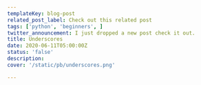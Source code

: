 ```yaml
---
templateKey: blog-post
related_post_label: Check out this related post
tags: ['python', 'beginners', ]
twitter_announcement: I just dropped a new post check it out.
title: Underscores
date: 2020-06-11T05:00:00Z
status: 'false'
description:
cover: '/static/pb/underscores.png'

---
```


<!--
<p style='text-align: center'>
<a href='https://waylonwalker.com/underscores'>
  <img
    style='width:500px; max-width:80%; margin: auto;'
    src="https://images.waylonwalker.com/underscores.png"
    alt="Read more from the Underscores article"
  />
  </a>
</p>

-->
